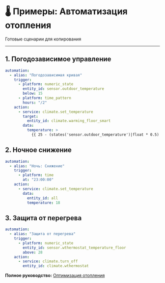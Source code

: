 # 🌡️ Примеры: Автоматизация отопления

Готовые сценарии для копирования

---

## 1. Погодозависимое управление

```yaml
automation:
  - alias: "Погодозависимая кривая"
    trigger:
      - platform: numeric_state
        entity_id: sensor.outdoor_temperature
        below: 15
      - platform: time_pattern
        hours: "/2"
    action:
      - service: climate.set_temperature
        target:
          entity_id: climate.warming_floor_smart
        data:
          temperature: >
            {{ 25 - (states('sensor.outdoor_temperature')|float * 0.5) }}
```

## 2. Ночное снижение

```yaml
automation:
  - alias: "Ночь: Снижение"
    trigger:
      - platform: time
        at: "23:00:00"
    action:
      - service: climate.set_temperature
        data:
          entity_id: all
          temperature: 18
```

## 3. Защита от перегрева

```yaml
automation:
  - alias: "Защита от перегрева"
    trigger:
      - platform: numeric_state
        entity_id: sensor.wthermostat_temperature_floor
        above: 28
    action:
      - service: climate.turn_off
        entity_id: climate.wthermostat
```

**Полное руководство:** [Оптимизация отопления](../guides/heating-optimization.md)
